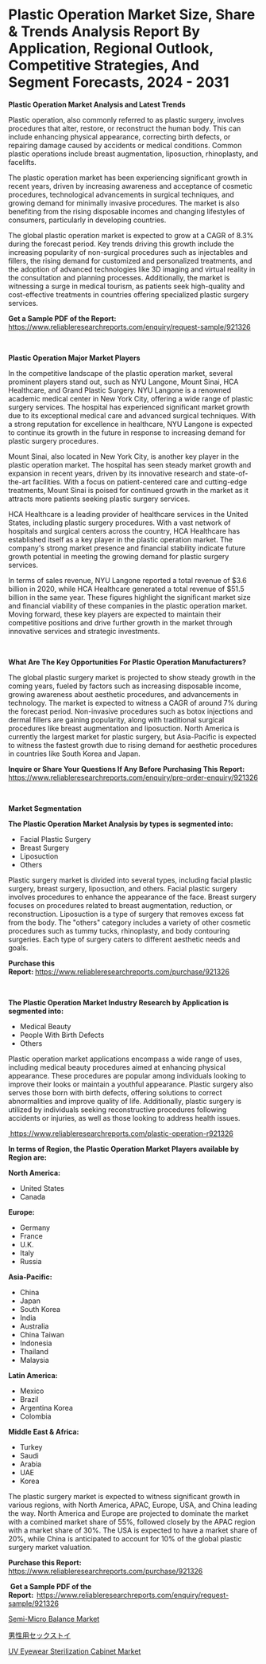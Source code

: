 <p><h1>Plastic Operation Market Size, Share & Trends Analysis Report By Application, Regional Outlook, Competitive Strategies, And Segment Forecasts, 2024 - 2031</h1></p><p><strong>Plastic Operation Market Analysis and Latest Trends</strong></p>
<p><p>Plastic operation, also commonly referred to as plastic surgery, involves procedures that alter, restore, or reconstruct the human body. This can include enhancing physical appearance, correcting birth defects, or repairing damage caused by accidents or medical conditions. Common plastic operations include breast augmentation, liposuction, rhinoplasty, and facelifts.</p><p>The plastic operation market has been experiencing significant growth in recent years, driven by increasing awareness and acceptance of cosmetic procedures, technological advancements in surgical techniques, and growing demand for minimally invasive procedures. The market is also benefiting from the rising disposable incomes and changing lifestyles of consumers, particularly in developing countries.</p><p>The global plastic operation market is expected to grow at a CAGR of 8.3% during the forecast period. Key trends driving this growth include the increasing popularity of non-surgical procedures such as injectables and fillers, the rising demand for customized and personalized treatments, and the adoption of advanced technologies like 3D imaging and virtual reality in the consultation and planning processes. Additionally, the market is witnessing a surge in medical tourism, as patients seek high-quality and cost-effective treatments in countries offering specialized plastic surgery services.</p></p>
<p><strong>Get a Sample PDF of the Report:&nbsp;</strong> <a href="https://www.reliableresearchreports.com/enquiry/request-sample/921326">https://www.reliableresearchreports.com/enquiry/request-sample/921326</a></p>
<p>&nbsp;</p>
<p><strong>Plastic Operation Major Market Players</strong></p>
<p><p>In the competitive landscape of the plastic operation market, several prominent players stand out, such as NYU Langone, Mount Sinai, HCA Healthcare, and Grand Plastic Surgery. NYU Langone is a renowned academic medical center in New York City, offering a wide range of plastic surgery services. The hospital has experienced significant market growth due to its exceptional medical care and advanced surgical techniques. With a strong reputation for excellence in healthcare, NYU Langone is expected to continue its growth in the future in response to increasing demand for plastic surgery procedures.</p><p>Mount Sinai, also located in New York City, is another key player in the plastic operation market. The hospital has seen steady market growth and expansion in recent years, driven by its innovative research and state-of-the-art facilities. With a focus on patient-centered care and cutting-edge treatments, Mount Sinai is poised for continued growth in the market as it attracts more patients seeking plastic surgery services.</p><p>HCA Healthcare is a leading provider of healthcare services in the United States, including plastic surgery procedures. With a vast network of hospitals and surgical centers across the country, HCA Healthcare has established itself as a key player in the plastic operation market. The company's strong market presence and financial stability indicate future growth potential in meeting the growing demand for plastic surgery services.</p><p>In terms of sales revenue, NYU Langone reported a total revenue of $3.6 billion in 2020, while HCA Healthcare generated a total revenue of $51.5 billion in the same year. These figures highlight the significant market size and financial viability of these companies in the plastic operation market. Moving forward, these key players are expected to maintain their competitive positions and drive further growth in the market through innovative services and strategic investments.</p></p>
<p>&nbsp;</p>
<p><strong>What Are The Key Opportunities For Plastic Operation Manufacturers?</strong></p>
<p><p>The global plastic surgery market is projected to show steady growth in the coming years, fueled by factors such as increasing disposable income, growing awareness about aesthetic procedures, and advancements in technology. The market is expected to witness a CAGR of around 7% during the forecast period. Non-invasive procedures such as botox injections and dermal fillers are gaining popularity, along with traditional surgical procedures like breast augmentation and liposuction. North America is currently the largest market for plastic surgery, but Asia-Pacific is expected to witness the fastest growth due to rising demand for aesthetic procedures in countries like South Korea and Japan.</p></p>
<p><strong>Inquire or Share Your Questions If Any Before Purchasing This Report:</strong> <a href="https://www.reliableresearchreports.com/enquiry/pre-order-enquiry/921326">https://www.reliableresearchreports.com/enquiry/pre-order-enquiry/921326</a></p>
<p>&nbsp;</p>
<p><strong>Market Segmentation</strong></p>
<p><strong>The Plastic Operation Market Analysis by types is segmented into:</strong></p>
<p><ul><li>Facial Plastic Surgery</li><li>Breast Surgery</li><li>Liposuction</li><li>Others</li></ul></p>
<p><p>Plastic surgery market is divided into several types, including facial plastic surgery, breast surgery, liposuction, and others. Facial plastic surgery involves procedures to enhance the appearance of the face. Breast surgery focuses on procedures related to breast augmentation, reduction, or reconstruction. Liposuction is a type of surgery that removes excess fat from the body. The "others" category includes a variety of other cosmetic procedures such as tummy tucks, rhinoplasty, and body contouring surgeries. Each type of surgery caters to different aesthetic needs and goals.</p></p>
<p><strong>Purchase this Report:&nbsp;</strong><a href="https://www.reliableresearchreports.com/purchase/921326">https://www.reliableresearchreports.com/purchase/921326</a></p>
<p>&nbsp;</p>
<p><strong>The Plastic Operation Market Industry Research by Application is segmented into:</strong></p>
<p><ul><li>Medical Beauty</li><li>People With Birth Defects</li><li>Others</li></ul></p>
<p><p>Plastic operation market applications encompass a wide range of uses, including medical beauty procedures aimed at enhancing physical appearance. These procedures are popular among individuals looking to improve their looks or maintain a youthful appearance. Plastic surgery also serves those born with birth defects, offering solutions to correct abnormalities and improve quality of life. Additionally, plastic surgery is utilized by individuals seeking reconstructive procedures following accidents or injuries, as well as those looking to address health issues.</p></p>
<p><a href="https://www.reliableresearchreports.com/plastic-operation-r921326">&nbsp;https://www.reliableresearchreports.com/plastic-operation-r921326</a></p>
<p><strong>In terms of Region, the Plastic Operation Market Players available by Region are:</strong></p>
<p>
    <p> <strong> North America: </strong>
        <ul>
            <li>United States</li>
            <li>Canada</li>
        </ul>
        </p> 
    <p> <strong> Europe: </strong>
        <ul>
            <li>Germany</li>
            <li>France</li>
            <li>U.K.</li>
            <li>Italy</li>
            <li>Russia</li>
        </ul>
        </p> 
    <p> <strong> Asia-Pacific: </strong>
        <ul>
            <li>China</li>
            <li>Japan</li>
            <li>South Korea</li>
            <li>India</li>
            <li>Australia</li>
            <li>China Taiwan</li>
            <li>Indonesia</li>
            <li>Thailand</li>
            <li>Malaysia</li>
        </ul>
        </p> 
    <p> <strong> Latin America: </strong>
        <ul>
            <li>Mexico</li>
            <li>Brazil</li>
            <li>Argentina Korea</li>
            <li>Colombia</li>
        </ul>
        </p> 
    <p> <strong> Middle East & Africa: </strong>
        <ul>
            <li>Turkey</li>
            <li>Saudi</li>
            <li>Arabia</li>
            <li>UAE</li>
            <li>Korea</li>
        </ul>
    </p>
    </p>
<p><p>The plastic surgery market is expected to witness significant growth in various regions, with North America, APAC, Europe, USA, and China leading the way. North America and Europe are projected to dominate the market with a combined market share of 55%, followed closely by the APAC region with a market share of 30%. The USA is expected to have a market share of 20%, while China is anticipated to account for 10% of the global plastic surgery market valuation.</p></p>
<p><strong>Purchase this Report: </strong><a href="https://www.reliableresearchreports.com/purchase/921326">https://www.reliableresearchreports.com/purchase/921326</a></p>
<p>&nbsp;<strong>Get a Sample PDF of the Report:&nbsp;&nbsp;</strong><a href="https://www.reliableresearchreports.com/enquiry/request-sample/921326">https://www.reliableresearchreports.com/enquiry/request-sample/921326</a></p>
<p><strong></strong></p>
<p><p><a href="https://github.com/marlinacrngin/Market-Research-Report-List-1/blob/main/semi-micro-balance-market.md">Semi-Micro Balance Market</a></p><p><a href="https://github.com/SimeonBode1/Market-Research-Report-List-1/blob/main/3258086170729.md">男性用セックストイ</a></p><p><a href="https://github.com/KeeganBarrows2023/Market-Research-Report-List-2/blob/main/uv-eyewear-sterilization-cabinet-market.md">UV Eyewear Sterilization Cabinet Market</a></p></p>